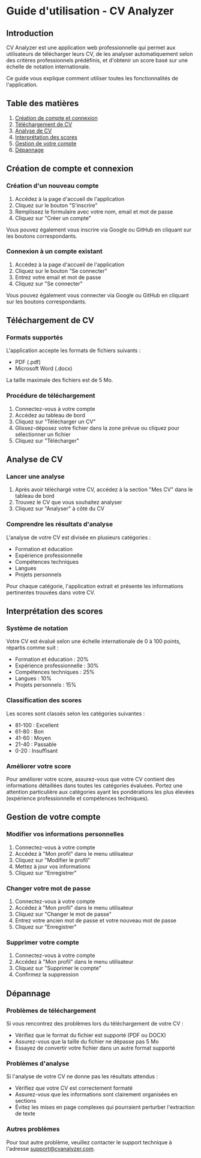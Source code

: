 # Guide d'utilisation - CV Analyzer

## Introduction

CV Analyzer est une application web professionnelle qui permet aux utilisateurs de télécharger leurs CV, de les analyser automatiquement selon des critères professionnels prédéfinis, et d'obtenir un score basé sur une échelle de notation internationale.

Ce guide vous explique comment utiliser toutes les fonctionnalités de l'application.

## Table des matières

1. [Création de compte et connexion](#création-de-compte-et-connexion)
2. [Téléchargement de CV](#téléchargement-de-cv)
3. [Analyse de CV](#analyse-de-cv)
4. [Interprétation des scores](#interprétation-des-scores)
5. [Gestion de votre compte](#gestion-de-votre-compte)
6. [Dépannage](#dépannage)

## Création de compte et connexion

### Création d'un nouveau compte

1. Accédez à la page d'accueil de l'application
2. Cliquez sur le bouton "S'inscrire"
3. Remplissez le formulaire avec votre nom, email et mot de passe
4. Cliquez sur "Créer un compte"

Vous pouvez également vous inscrire via Google ou GitHub en cliquant sur les boutons correspondants.

### Connexion à un compte existant

1. Accédez à la page d'accueil de l'application
2. Cliquez sur le bouton "Se connecter"
3. Entrez votre email et mot de passe
4. Cliquez sur "Se connecter"

Vous pouvez également vous connecter via Google ou GitHub en cliquant sur les boutons correspondants.

## Téléchargement de CV

### Formats supportés

L'application accepte les formats de fichiers suivants :
- PDF (.pdf)
- Microsoft Word (.docx)

La taille maximale des fichiers est de 5 Mo.

### Procédure de téléchargement

1. Connectez-vous à votre compte
2. Accédez au tableau de bord
3. Cliquez sur "Télécharger un CV"
4. Glissez-déposez votre fichier dans la zone prévue ou cliquez pour sélectionner un fichier
5. Cliquez sur "Télécharger"

## Analyse de CV

### Lancer une analyse

1. Après avoir téléchargé votre CV, accédez à la section "Mes CV" dans le tableau de bord
2. Trouvez le CV que vous souhaitez analyser
3. Cliquez sur "Analyser" à côté du CV

### Comprendre les résultats d'analyse

L'analyse de votre CV est divisée en plusieurs catégories :
- Formation et éducation
- Expérience professionnelle
- Compétences techniques
- Langues
- Projets personnels

Pour chaque catégorie, l'application extrait et présente les informations pertinentes trouvées dans votre CV.

## Interprétation des scores

### Système de notation

Votre CV est évalué selon une échelle internationale de 0 à 100 points, répartis comme suit :
- Formation et éducation : 20%
- Expérience professionnelle : 30%
- Compétences techniques : 25%
- Langues : 10%
- Projets personnels : 15%

### Classification des scores

Les scores sont classés selon les catégories suivantes :
- 81-100 : Excellent
- 61-80 : Bon
- 41-60 : Moyen
- 21-40 : Passable
- 0-20 : Insuffisant

### Améliorer votre score

Pour améliorer votre score, assurez-vous que votre CV contient des informations détaillées dans toutes les catégories évaluées. Portez une attention particulière aux catégories ayant les pondérations les plus élevées (expérience professionnelle et compétences techniques).

## Gestion de votre compte

### Modifier vos informations personnelles

1. Connectez-vous à votre compte
2. Accédez à "Mon profil" dans le menu utilisateur
3. Cliquez sur "Modifier le profil"
4. Mettez à jour vos informations
5. Cliquez sur "Enregistrer"

### Changer votre mot de passe

1. Connectez-vous à votre compte
2. Accédez à "Mon profil" dans le menu utilisateur
3. Cliquez sur "Changer le mot de passe"
4. Entrez votre ancien mot de passe et votre nouveau mot de passe
5. Cliquez sur "Enregistrer"

### Supprimer votre compte

1. Connectez-vous à votre compte
2. Accédez à "Mon profil" dans le menu utilisateur
3. Cliquez sur "Supprimer le compte"
4. Confirmez la suppression

## Dépannage

### Problèmes de téléchargement

Si vous rencontrez des problèmes lors du téléchargement de votre CV :
- Vérifiez que le format du fichier est supporté (PDF ou DOCX)
- Assurez-vous que la taille du fichier ne dépasse pas 5 Mo
- Essayez de convertir votre fichier dans un autre format supporté

### Problèmes d'analyse

Si l'analyse de votre CV ne donne pas les résultats attendus :
- Vérifiez que votre CV est correctement formaté
- Assurez-vous que les informations sont clairement organisées en sections
- Évitez les mises en page complexes qui pourraient perturber l'extraction de texte

### Autres problèmes

Pour tout autre problème, veuillez contacter le support technique à l'adresse support@cvanalyzer.com.
